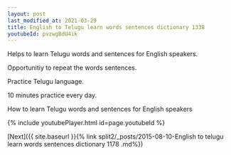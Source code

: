 ```yaml
---
layout: post
last_modified_at: 2021-03-29
title: English to Telugu learn words sentences dictionary 1338 
youtubeId: pvzwgBdU4ik
---
```

 
 
Helps to learn Telugu words and sentences for English speakers.

Opportunitiy to repeat the words sentences. 

Practice Telugu language. 
 
10 minutes practice every day. 
 
How to learn Telugu words and sentences for English speakers 
 
{% include youtubePlayer.html id=page.youtubeId %}
 
 
[Next]({{ site.baseurl }}{% link  split2/_posts/2015-08-10-English to telugu learn words sentences dictionary 1178 .md%})
 
